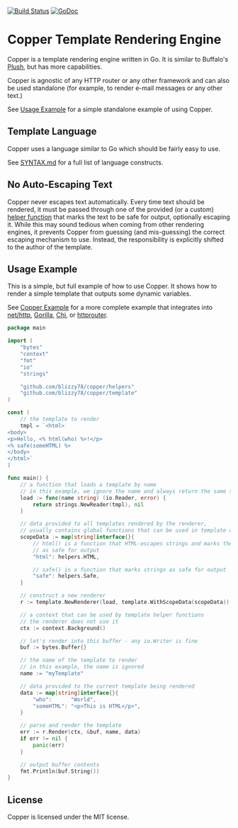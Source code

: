 [![Build Status](https://travis-ci.org/blizzy78/copper.svg?branch=master)](https://travis-ci.org/blizzy78/copper) [![GoDoc](https://godoc.org/github.com/blizzy78/copper?status.svg)](https://godoc.org/github.com/blizzy78/copper)


Copper Template Rendering Engine
================================

Copper is a template rendering engine written in Go. It is similar to Buffalo's [Plush],
but has more capabilities.

Copper is agnostic of any HTTP router or any other framework and can also be used
standalone (for example, to render e-mail messages or any other text.)

See [Usage Example](#usage-example) for a simple standalone example of using Copper.

Template Language
-----------------

Copper uses a language similar to Go which should be fairly easy to use.

See [SYNTAX.md] for a full list of language constructs.

No Auto-Escaping Text
---------------------

Copper never escapes text automatically. Every time text should be rendered, it must be
passed through one of the provided (or a custom) [helper function] that marks the text to be
safe for output, optionally escaping it. While this may sound tedious when coming from other
rendering engines, it prevents Copper from guessing (and mis-guessing) the correct escaping
mechanism to use. Instead, the responsibility is explicitly shifted to the author of the
template.

Usage Example
-------------

This is a simple, but full example of how to use Copper. It shows how to render a simple
template that outputs some dynamic variables.

See [Copper Example] for a more complete example that integrates into [net/http], [Gorilla],
[Chi], or [httprouter].

```go
package main

import (
	"bytes"
	"context"
	"fmt"
	"io"
	"strings"

	"github.com/blizzy78/copper/helpers"
	"github.com/blizzy78/copper/template"
)

const (
	// the template to render
	tmpl = `<html>
<body>
<p>Hello, <% html(who) %>!</p>
<% safe(someHTML) %>
</body>
</html>`
)

func main() {
	// a function that loads a template by name
	// in this example, we ignore the name and always return the same template
	load := func(name string) (io.Reader, error) {
		return strings.NewReader(tmpl), nil
	}

	// data provided to all templates rendered by the renderer,
	// usually contains global functions that can be used in template code
	scopeData := map[string]interface{}{
		// html() is a function that HTML-escapes strings and marks them
		// as safe for output
		"html": helpers.HTML,

		// safe() is a function that marks strings as safe for output
		"safe": helpers.Safe,
	}

	// construct a new renderer
	r := template.NewRenderer(load, template.WithScopeData(scopeData))

	// a context that can be used by template helper functions
	// the renderer does not use it
	ctx := context.Background()

	// let's render into this buffer - any io.Writer is fine
	buf := bytes.Buffer{}

	// the name of the template to render
	// in this example, the name is ignored
	name := "myTemplate"

	// data provided to the current template being rendered
	data := map[string]interface{}{
		"who":      "World",
		"someHTML": "<p>This is HTML</p>",
	}

	// parse and render the template
	err := r.Render(ctx, &buf, name, data)
	if err != nil {
		panic(err)
	}

	// output buffer contents
	fmt.Println(buf.String())
}
```

License
-------

Copper is licensed under the MIT license.



[Plush]: https://github.com/gobuffalo/plush
[Copper Example]: https://github.com/blizzy78/copperexample
[net/http]: https://golang.org/pkg/net/http/
[Gorilla]: https://github.com/gorilla/mux
[Chi]: https://github.com/go-chi/chi
[httprouter]: https://github.com/julienschmidt/httprouter
[SYNTAX.md]: SYNTAX.md
[helper function]: https://godoc.org/github.com/blizzy78/copper/helpers
